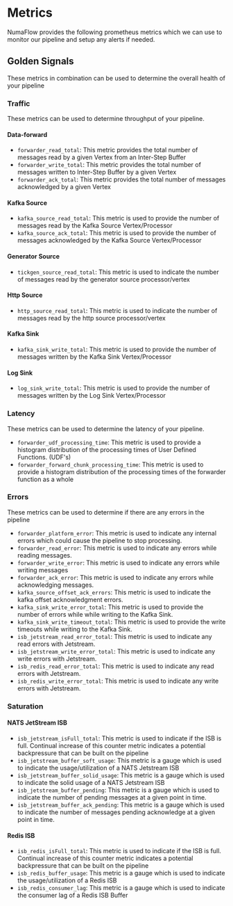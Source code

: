# Metrics

NumaFlow provides the following prometheus metrics which we can use to monitor our pipeline and setup any alerts if needed.

## Golden Signals
These metrics in combination can be used to determine the overall health of your pipeline

### Traffic
These metrics can be used to determine throughput of your pipeline.

#### Data-forward
* `forwarder_read_total`: This metric provides the total number of messages read by a given Vertex from an Inter-Step Buffer
* `forwarder_write_total`: This metric provides the total number of messages written to Inter-Step Buffer by a given Vertex
* `forwarder_ack_total`: This metric provides the total number of messages acknowledged by a given Vertex

#### Kafka Source
* `kafka_source_read_total`: This metric is used to provide the number of messages read by the Kafka Source Vertex/Processor
* `kafka_source_ack_total`: This metric is used to provide the number of messages acknowledged by the Kafka Source Vertex/Processor

#### Generator Source
* `tickgen_source_read_total`: This metric is used to indicate the number of messages read by the generator source processor/vertex

#### Http Source
* `http_source_read_total`: This metric is used to indicate the number of messages read by the http source processor/vertex

#### Kafka Sink
* `kafka_sink_write_total`: This metric is used to provide the number of messages written by the Kafka Sink Vertex/Processor

#### Log Sink
* `log_sink_write_total`: This metric is used to provide the number of messages written by the Log Sink Vertex/Processor

### Latency 
These metrics can be used to determine the latency of your pipeline.

* `forwarder_udf_processing_time`: This metric is used to provide a histogram distribution of the processing times of User Defined Functions. (UDF's)
* `forwarder_forward_chunk_processing_time`: This metric is used to provide a histogram distribution of the processing times of the forwarder function as a whole

### Errors
These metrics can be used to determine if there are any errors in the pipeline

* `forwarder_platform_error`: This metric is used to indicate any internal errors which could cause the pipeline to stop processing.
* `forwarder_read_error`: This metric is used to indicate any errors while reading messages.
* `forwarder_write_error`: This metric is used to indicate any errors while writing messages
* `forwarder_ack_error`: This metric is used to indicate any errors while acknowledging messages.
* `kafka_source_offset_ack_errors`: This metric is used to indicate the kafka offset acknowledgment errors.
* `kafka_sink_write_error_total`: This metric is used to provide the number of errors while while writing to the Kafka Sink.
* `kafka_sink_write_timeout_total`: This metric is used to provide the write timeouts while writing to the Kafka Sink.
* `isb_jetstream_read_error_total`: This metric is used to indicate any read errors with Jetstream.
* `isb_jetstream_write_error_total`: This metric is used to indicate any write errors with Jetstream.
* `isb_redis_read_error_total`: This metric is used to indicate any read errors with Jetstream.
* `isb_redis_write_error_total`: This metric is used to indicate any write errors with Jetstream.

### Saturation

#### NATS JetStream ISB
* `isb_jetstream_isFull_total`: This metric is used to indicate if the ISB is full. Continual increase of this counter metric indicates a potential backpressure that can be built on the pipeline
* `isb_jetstream_buffer_soft_usage`: This metric is a gauge which is used to indicate the usage/utilization of a NATS Jetstream ISB
* `isb_jetstream_buffer_solid_usage`: This metric is a gauge which is used to indicate the solid usage of a NATS Jetstream ISB
* `isb_jetstream_buffer_pending`: This metric is a gauge which is used to indicate the number of pending messages at a given point in time.
* `isb_jetstream_buffer_ack_pending`: This metric is a gauge which is used to indicate the number of messages pending acknowledge at a given point in time.

#### Redis ISB
* `isb_redis_isFull_total`: This metric is used to indicate if the ISB is full. Continual increase of this counter metric indicates a potential backpressure that can be built on the pipeline
* `isb_redis_buffer_usage`: This metric is a gauge which is used to indicate the usage/utilization of a Redis ISB
* `isb_redis_consumer_lag`: This metric is a gauge which is used to indicate the consumer lag of a Redis ISB Buffer





